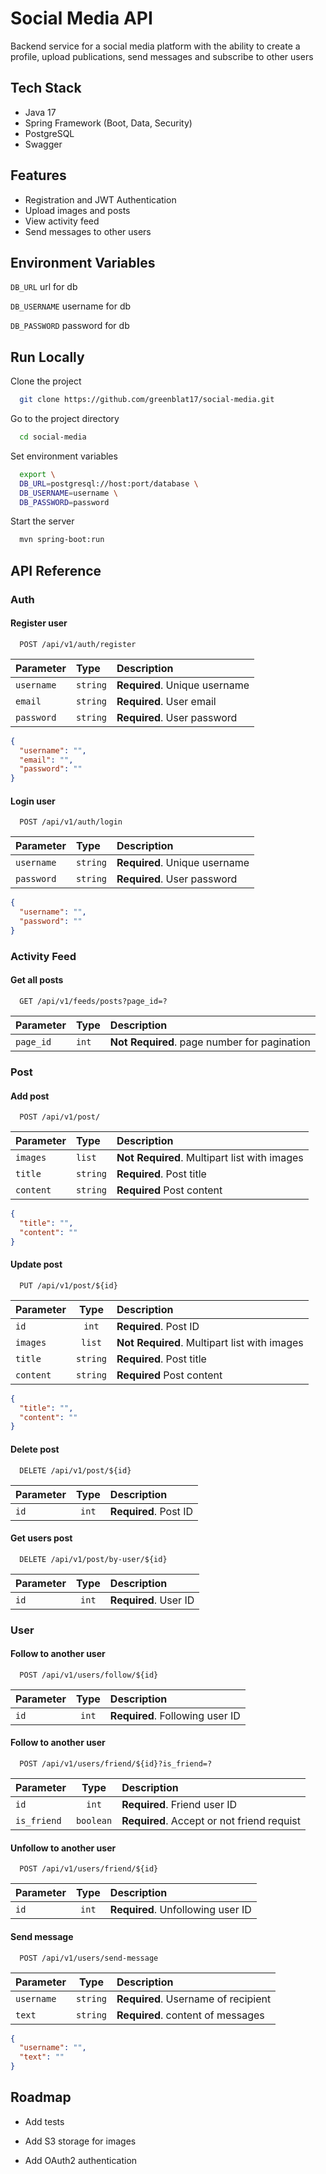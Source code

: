 
# Social Media API

Backend service for a social media platform with the ability to create a profile, upload publications, send messages and subscribe to other users




## Tech Stack

- Java 17
- Spring Framework (Boot, Data, Security)
- PostgreSQL
- Swagger

## Features

- Registration and JWT Authentication
- Upload images and posts
- View activity feed
- Send messages to other users


## Environment Variables


`DB_URL` url for db

`DB_USERNAME` username for db

`DB_PASSWORD` password for db


## Run Locally

Clone the project

```bash
  git clone https://github.com/greenblat17/social-media.git
```

Go to the project directory

```bash
  cd social-media
```

Set environment variables

```bash
  export \
  DB_URL=postgresql://host:port/database \
  DB_USERNAME=username \
  DB_PASSWORD=password 
```

Start the server

```bash
  mvn spring-boot:run
```


## API Reference

### Auth

#### Register user

```http
  POST /api/v1/auth/register
```

| Parameter  | Type     | Description                   |
|:-----------|:---------|:------------------------------|
| `username` | `string` | **Required**. Unique username |
| `email`    | `string` | **Required**. User email      |
| `password` | `string` | **Required**. User password   |

```json
{
  "username": "",
  "email": "",
  "password": ""
}
```

#### Login user

```http
  POST /api/v1/auth/login
```

| Parameter  | Type     | Description                   |
|:-----------|:---------|:------------------------------|
| `username` | `string` | **Required**. Unique username |
| `password` | `string` | **Required**. User password   |

```json
{
  "username": "",
  "password": ""
}
```

### Activity Feed

#### Get all posts

```http
  GET /api/v1/feeds/posts?page_id=?
```

| Parameter | Type  | Description                                  |
|:----------|:------|:---------------------------------------------|
| `page_id` | `int` | **Not Required**. page number for pagination |

### Post

#### Add post

```http
  POST /api/v1/post/
```

| Parameter | Type     | Description                                  |
|:----------|:---------|:---------------------------------------------|
| `images`  | `list`   | **Not Required**. Multipart list with images |
| `title`   | `string` | **Required**. Post title                     |
| `content` | `string` | **Required** Post content                    |


```json
{
  "title": "",
  "content": ""
}
```

#### Update post

```http
  PUT /api/v1/post/${id}
```

| Parameter |   Type   | Description                                  |
|:----------|:--------:|:---------------------------------------------|
| `id`      |  `int`   | **Required**. Post ID                        |
| `images`  |  `list`  | **Not Required**. Multipart list with images |
| `title`   | `string` | **Required**. Post title                     |
| `content` | `string` | **Required** Post content                    |


```json
{
  "title": "",
  "content": ""
}
```

#### Delete post

```http
  DELETE /api/v1/post/${id}
```

| Parameter |   Type   | Description                                  |
|:----------|:--------:|:---------------------------------------------|
| `id`      |  `int`   | **Required**. Post ID                        |

#### Get users post

```http
  DELETE /api/v1/post/by-user/${id}
```

| Parameter |   Type   | Description           |
|:----------|:--------:|:----------------------|
| `id`      |  `int`   | **Required**. User ID |

### User

#### Follow to another user

```http
  POST /api/v1/users/follow/${id}
```

| Parameter |   Type   | Description                     |
|:----------|:--------:|:--------------------------------|
| `id`      |  `int`   | **Required**. Following user ID |


#### Follow to another user

```http
  POST /api/v1/users/friend/${id}?is_friend=?
```

| Parameter  |   Type    | Description                                |
|:-----------|:---------:|:-------------------------------------------|
| `id`       |   `int`   | **Required**. Friend user ID               |
| `is_friend`| `boolean` | **Required**. Accept or not friend requist |

#### Unfollow to another user

```http
  POST /api/v1/users/friend/${id}
```

| Parameter  |   Type    | Description                       |
|:-----------|:---------:|:----------------------------------|
| `id`       |   `int`   | **Required**. Unfollowing user ID |

#### Send message

```http
  POST /api/v1/users/send-message
```

| Parameter  |   Type   | Description                         |
|:-----------|:--------:|:------------------------------------|
| `username` | `string` | **Required**. Username of recipient |
| `text`     | `string` | **Required**. content of messages   |

```json
{
  "username": "",
  "text": ""
}
```

## Roadmap

- Add tests

- Add S3 storage for images

- Add OAuth2 authentication

